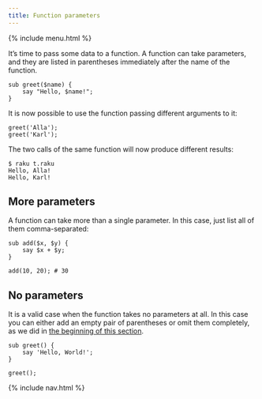 ```yaml
---
title: Function parameters
---
```


{% include menu.html %}

It’s time to pass some data to a function. A function can take parameters, and they are listed in parentheses immediately after the name of the function.

    sub greet($name) {
        say "Hello, $name!";
    }

It is now possible to use the function passing different arguments to it:

    greet('Alla');
    greet('Karl');

The two calls of the same function will now produce different results:

    $ raku t.raku
    Hello, Alla!
    Hello, Karl!

## More parameters

A function can take more than a single parameter. In this case, just list all of them comma-separated:

    sub add($x, $y) {
        say $x + $y;
    }

    add(10, 20); # 30

## No parameters

It is a valid case when the function takes no parameters at all. In this case you can either add an empty pair of parentheses or omit them completely, as we did in [the beginning of this section](../).

    sub greet() {
        say 'Hello, World!';
    }

    greet();

{% include nav.html %}
